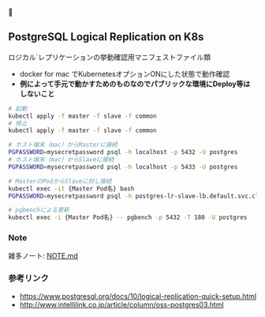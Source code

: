 
## PostgreSQL Logical Replication on K8s

ロジカル`レプリケーションの挙動確認用マニフェストファイル類  
- docker for mac でKubernetesオプションONにした状態で動作確認  
- **例によって手元で動かすためのものなのでパブリックな環境にDeploy等はしないこと**  

```sh
# 起動
kubectl apply -f master -f slave -f common
# 停止
kubectl apply -f master -f slave -f common
```

```sh
# ホスト端末（mac）からMasterに接続
PGPASSWORD=mysecretpassword psql -h localhost -p 5432 -U postgres
# ホスト端末（mac）からSlaveに接続
PGPASSWORD=mysecretpassword psql -h localhost -p 5433 -U postgres

# MasterのPodからSlaveに対し接続
kubectl exec -it {Master Pod名} bash
PGPASSWORD=mysecretpassword psql -h postgres-lr-slave-lb.default.svc.cluster.local -p 5433 -U postgres
```

```sh
# pgbenchによる更新
kubectl exec -i {Master Pod名} -- pgbench -p 5432 -T 180 -U postgres
```


### Note
雑多ノート: [NOTE.md](./NOTE.md)

### 参考リンク
- https://www.postgresql.org/docs/10/logical-replication-quick-setup.html
- http://www.intellilink.co.jp/article/column/oss-postgres03.html